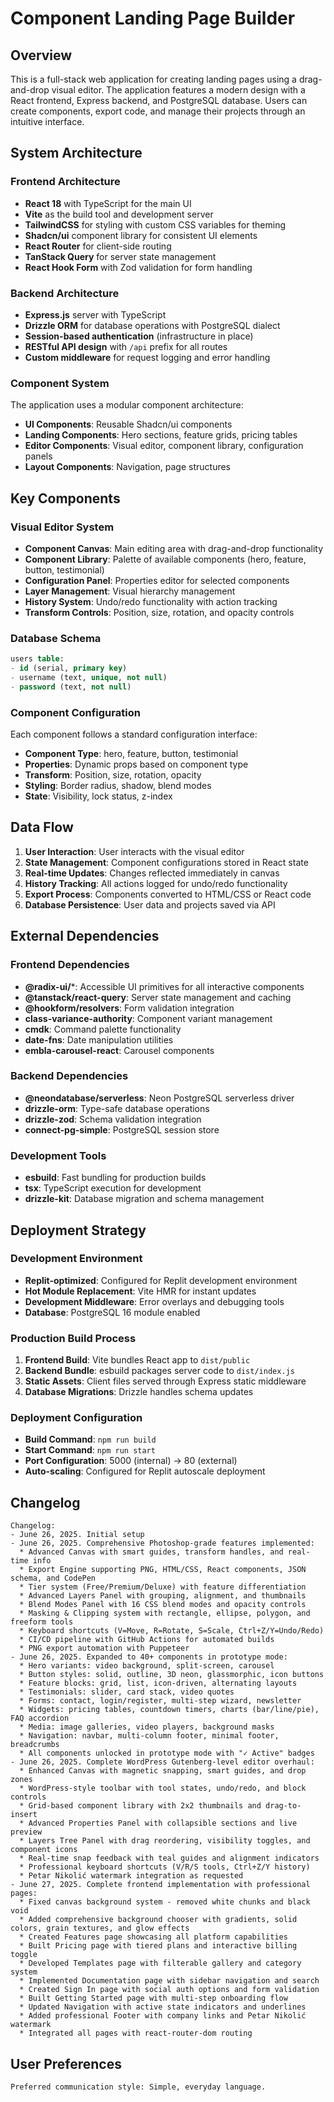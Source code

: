 # Component Landing Page Builder

## Overview

This is a full-stack web application for creating landing pages using a drag-and-drop visual editor. The application features a modern design with a React frontend, Express backend, and PostgreSQL database. Users can create components, export code, and manage their projects through an intuitive interface.

## System Architecture

### Frontend Architecture
- **React 18** with TypeScript for the main UI
- **Vite** as the build tool and development server
- **TailwindCSS** for styling with custom CSS variables for theming
- **Shadcn/ui** component library for consistent UI elements
- **React Router** for client-side routing
- **TanStack Query** for server state management
- **React Hook Form** with Zod validation for form handling

### Backend Architecture
- **Express.js** server with TypeScript
- **Drizzle ORM** for database operations with PostgreSQL dialect
- **Session-based authentication** (infrastructure in place)
- **RESTful API design** with `/api` prefix for all routes
- **Custom middleware** for request logging and error handling

### Component System
The application uses a modular component architecture:
- **UI Components**: Reusable Shadcn/ui components
- **Landing Components**: Hero sections, feature grids, pricing tables
- **Editor Components**: Visual editor, component library, configuration panels
- **Layout Components**: Navigation, page structures

## Key Components

### Visual Editor System
- **Component Canvas**: Main editing area with drag-and-drop functionality
- **Component Library**: Palette of available components (hero, feature, button, testimonial)
- **Configuration Panel**: Properties editor for selected components
- **Layer Management**: Visual hierarchy management
- **History System**: Undo/redo functionality with action tracking
- **Transform Controls**: Position, size, rotation, and opacity controls

### Database Schema
```sql
users table:
- id (serial, primary key)
- username (text, unique, not null)
- password (text, not null)
```

### Component Configuration
Each component follows a standard configuration interface:
- **Component Type**: hero, feature, button, testimonial
- **Properties**: Dynamic props based on component type
- **Transform**: Position, size, rotation, opacity
- **Styling**: Border radius, shadow, blend modes
- **State**: Visibility, lock status, z-index

## Data Flow

1. **User Interaction**: User interacts with the visual editor
2. **State Management**: Component configurations stored in React state
3. **Real-time Updates**: Changes reflected immediately in canvas
4. **History Tracking**: All actions logged for undo/redo functionality
5. **Export Process**: Components converted to HTML/CSS or React code
6. **Database Persistence**: User data and projects saved via API

## External Dependencies

### Frontend Dependencies
- **@radix-ui/***: Accessible UI primitives for all interactive components
- **@tanstack/react-query**: Server state management and caching
- **@hookform/resolvers**: Form validation integration
- **class-variance-authority**: Component variant management
- **cmdk**: Command palette functionality
- **date-fns**: Date manipulation utilities
- **embla-carousel-react**: Carousel components

### Backend Dependencies
- **@neondatabase/serverless**: Neon PostgreSQL serverless driver
- **drizzle-orm**: Type-safe database operations
- **drizzle-zod**: Schema validation integration
- **connect-pg-simple**: PostgreSQL session store

### Development Tools
- **esbuild**: Fast bundling for production builds
- **tsx**: TypeScript execution for development
- **drizzle-kit**: Database migration and schema management

## Deployment Strategy

### Development Environment
- **Replit-optimized**: Configured for Replit development environment
- **Hot Module Replacement**: Vite HMR for instant updates
- **Development Middleware**: Error overlays and debugging tools
- **Database**: PostgreSQL 16 module enabled

### Production Build Process
1. **Frontend Build**: Vite bundles React app to `dist/public`
2. **Backend Bundle**: esbuild packages server code to `dist/index.js`
3. **Static Assets**: Client files served through Express static middleware
4. **Database Migrations**: Drizzle handles schema updates

### Deployment Configuration
- **Build Command**: `npm run build`
- **Start Command**: `npm run start`
- **Port Configuration**: 5000 (internal) → 80 (external)
- **Auto-scaling**: Configured for Replit autoscale deployment

## Changelog

```
Changelog:
- June 26, 2025. Initial setup
- June 26, 2025. Comprehensive Photoshop-grade features implemented:
  * Advanced Canvas with smart guides, transform handles, and real-time info
  * Export Engine supporting PNG, HTML/CSS, React components, JSON schema, and CodePen
  * Tier system (Free/Premium/Deluxe) with feature differentiation
  * Advanced Layers Panel with grouping, alignment, and thumbnails
  * Blend Modes Panel with 16 CSS blend modes and opacity controls
  * Masking & Clipping system with rectangle, ellipse, polygon, and freeform tools
  * Keyboard shortcuts (V=Move, R=Rotate, S=Scale, Ctrl+Z/Y=Undo/Redo)
  * CI/CD pipeline with GitHub Actions for automated builds
  * PNG export automation with Puppeteer
- June 26, 2025. Expanded to 40+ components in prototype mode:
  * Hero variants: video background, split-screen, carousel
  * Button styles: solid, outline, 3D neon, glassmorphic, icon buttons
  * Feature blocks: grid, list, icon-driven, alternating layouts
  * Testimonials: slider, card stack, video quotes
  * Forms: contact, login/register, multi-step wizard, newsletter
  * Widgets: pricing tables, countdown timers, charts (bar/line/pie), FAQ accordion
  * Media: image galleries, video players, background masks
  * Navigation: navbar, multi-column footer, minimal footer, breadcrumbs
  * All components unlocked in prototype mode with "✓ Active" badges
- June 26, 2025. Complete WordPress Gutenberg-level editor overhaul:
  * Enhanced Canvas with magnetic snapping, smart guides, and drop zones
  * WordPress-style toolbar with tool states, undo/redo, and block controls
  * Grid-based component library with 2x2 thumbnails and drag-to-insert
  * Advanced Properties Panel with collapsible sections and live preview
  * Layers Tree Panel with drag reordering, visibility toggles, and component icons
  * Real-time snap feedback with teal guides and alignment indicators
  * Professional keyboard shortcuts (V/R/S tools, Ctrl+Z/Y history)
  * Petar Nikolić watermark integration as requested
- June 27, 2025. Complete frontend implementation with professional pages:
  * Fixed canvas background system - removed white chunks and black void
  * Added comprehensive background chooser with gradients, solid colors, grain textures, and glow effects
  * Created Features page showcasing all platform capabilities
  * Built Pricing page with tiered plans and interactive billing toggle
  * Developed Templates page with filterable gallery and category system
  * Implemented Documentation page with sidebar navigation and search
  * Created Sign In page with social auth options and form validation
  * Built Getting Started page with multi-step onboarding flow
  * Updated Navigation with active state indicators and underlines
  * Added professional Footer with company links and Petar Nikolić watermark
  * Integrated all pages with react-router-dom routing
```

## User Preferences

```
Preferred communication style: Simple, everyday language.
```